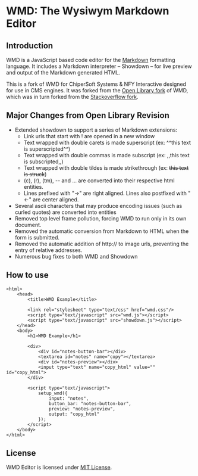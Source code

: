 WMD: The Wysiwym Markdown Editor
================================

Introduction
------------

WMD is a JavaScript based code editor for the [Markdown](http://daringfireball.net/projects/markdown/) formatting language.  It includes a Markdown interpreter – Showdown – for live preview and output of the Markdown generated HTML.

This is a fork of WMD for ChiperSoft Systems & NFY Interactive designed for use in CMS engines.  It was forked from the [Open Library fork](http://github.com/openlibrary/wmd) of WMD, which was in turn forked from the [Stackoverflow fork](http://github.com/derobins/wmd).

Major Changes from Open Library Revision
-------------

* Extended showdown to support a series of Markdown extensions:
  - Link urls that start with ! are opened in a new window
  - Text wrapped with double carets is made superscript (ex: \^\^this text is superscripted\^\^)
  - Text wrapped with double commas is made subscript (ex: ,,this text is subscripted,,)
  - Text wrapped with double tildes is made strikethrough (ex: ~~this text is struck~~)
  - (c), (r), (tm), -- and ... are converted into their respective html entities.
  - Lines prefixed with "->" are right aligned.  Lines also postfixed with "<-" are center aligned.
* Several ascii characters that may produce encoding issues (such as curled quotes) are converted into entities
* Removed top level frame pollution, forcing WMD to run only in its own document.
* Removed the automatic conversion from Markdown to HTML when the form is submitted.
* Removed the automatic addition of http:// to image urls, preventing the entry of relative addresses.
* Numerous bug fixes to both WMD and Showdown

How to use
----------

	<html>
	    <head>
	        <title>WMD Example</title>
        
	        <link rel="stylesheet" type="text/css" href="wmd.css"/>
	        <script type="text/javascript" src="wmd.js"></script>
	        <script type="text/javascript" src="showdown.js"></script>
	    </head>
	    <body>
	        <h1>WMD Example</h1>

	        <div>
	            <div id="notes-button-bar"></div>
	            <textarea id="notes" name="copy"></textarea>
	            <div id="notes-preview"></div>
				<input type="text" name="copy_html" value="" id="copy_html">
	        </div>

	        <script type="text/javascript">
	            setup_wmd({
	                input: "notes",
	                button_bar: "notes-button-bar",
	                preview: "notes-preview",
					output: "copy_html"
	            });
	        </script>
	    </body>
	</html>

License
-------

WMD Editor is licensed under [MIT License](http://github.com/chipersoft/wmd/raw/master/License.txt).


